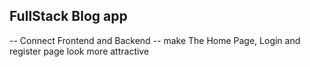 ## FullStack Blog app

 -- Connect Frontend and Backend
 -- make The Home Page, Login and register page look more attractive